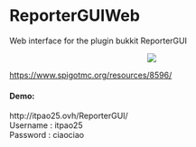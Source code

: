 # ReporterGUIWeb
Web interface for the plugin bukkit ReporterGUI
<p align="center">
  <img src="http://i.imgur.com/hG8KrHd.png" />
</p>
<a href="https://www.spigotmc.org/resources/8596" >https://www.spigotmc.org/resources/8596/</a>

<h4>Demo:</h4>
http://itpao25.ovh/ReporterGUI/ <br />
Username : itpao25<br />
Password : ciaociao

